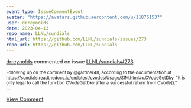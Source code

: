 ```yaml
---
event_type: IssueCommentEvent
avatar: "https://avatars.githubusercontent.com/u/11876153?"
user: drreynolds
date: 2023-04-13
repo_name: LLNL/sundials
html_url: https://github.com/LLNL/sundials/issues/273
repo_url: https://github.com/LLNL/sundials
---
```


<a href='https://github.com/drreynolds' target='_blank'>drreynolds</a> commented on issue <a href='https://github.com/LLNL/sundials/issues/273' target='_blank'>LLNL/sundials#273</a>.

<small>Following up on the comment by @gardner48, according to the documentation at https://sundials.readthedocs.io/en/latest/cvodes/Usage/SIM.html#c.CVodeGetDky, "It is only legal to call the function CVodeGetDky after a successful return from CVode()."  ...</small>

<a href='https://github.com/LLNL/sundials/issues/273' target='_blank'>View Comment</a>